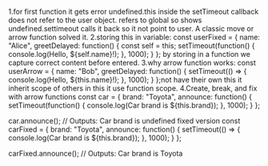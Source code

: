1.for first function it gets error undefined.this inside the setTimeout callback does not refer to the user object. refers to global so shows undefined.settimeout calls it back so it not point to user. A classic move or arrow function solved it. 2.storing this in variable: const userFixed = { name: "Alice", greetDelayed: function() { const self = this; setTimeout(function() { console.log(Hello, ${self.name}!); }, 1000); } }; by storing in a function we capture correct content before entered. 3.why arrow function works: const userArrow = { name: "Bob", greetDelayed: function() { setTimeout(() => { console.log(Hello, ${this.name}!); }, 1000); } };not have their own this it inherit scope of others in this it use function scope. 4.Create, break, and fix with arrow functions const car = { brand: "Toyota", announce: function() { setTimeout(function() { console.log(Car brand is ${this.brand}); }, 1000); } };

car.announce(); // Outputs: Car brand is undefined fixed version const carFixed = { brand: "Toyota", announce: function() { setTimeout(() => { console.log(Car brand is ${this.brand}); }, 1000); } };

carFixed.announce(); // Outputs: Car brand is Toyota
